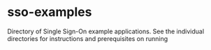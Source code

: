 # sso-examples

Directory of Single Sign-On example applications. See the individual directories for instructions and prerequisites on running
